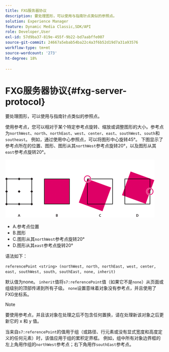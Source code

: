 ```yaml
---
title: FXG服务器协议
description: 要处理图形，可以使用与指南针点类似的参照点。
solution: Experience Manager
feature: Dynamic Media Classic,SDK/API
role: Developer,User
exl-id: 57d9ba37-819e-455f-9b22-bd7aabffe007
source-git-commit: 24667a5ebab54ba22c4a3f6b52d19d7a31a93576
workflow-type: tm+mt
source-wordcount: '273'
ht-degree: 18%

---
```


# FXG服务器协议{#fxg-server-protocol}

要处理图形，可以使用与指南针点类似的参照点。

使用参考点，您可以相对于某个特定参考点旋转、缩放或调整图形的大小。参考点为`northWest`、`north`、`northEast`、`west`、`center`、`east`、`southWest`、`south`和`southeast`。 例如，通过使用中心参照点，可以将图形中心旋转45°。 下图显示了参考点所在的位置、图形、图形从其`northWest`参考点旋转20°，以及图形从其`east`参考点旋转20°。

![参考点图像](assets/wp_ref_points.png)

* A.参考点位置
* B.图形
* C.图形从其`northWest`参考点旋转20°
* D.图形从其`east`参考点旋转20°

语法如下：

`referencePoint <string> (northWest, north, northEast, west, center, east, southWest, south, southEast, none, inherit)`

默认值为none。 `inherit`值将`s7:referencePoint`值（如果它不是`none`）从页面或组级别的顶部传递到所有子级。 `none`设置意味着对象没有参考点，并且使用了FXG坐标系。

>[!NOTE]
>
>要使用参考点，并且该对象在处理之后不包含任何置换，请在处理新该对象之后更新它的 x 和 y 值。

当来自`s7:referencePoint`的值用于组（或路径、行元素或没有显式宽度和高度定义的任何元素）时，该值应用于组的累积定界框。 例如，组中所有对象边界框的左上角用作组的`northWest`参考点；右下角用作`southEast`参考点。
